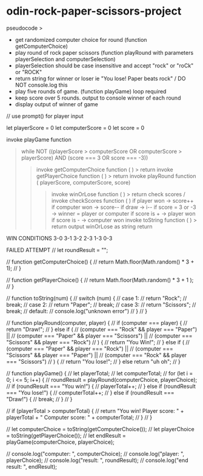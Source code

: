 # odin-rock-paper-scissors-project
pseudocode >
- get randomized computer choice for round (function getComputerChoice)
- play round of rock paper scissors (function playRound with parameters playerSelection and computerSelection)
- playerSelection should be case insensitive and accept "rock" or "roCk" or "ROCK"
- return string for winner or loser ie "You lose! Paper beats rock" / DO NOT console.log this
- play five rounds of game. (function playGame) loop required
- keep score over 5 rounds. output to console winner of each round
- display output of winner of game

// use prompt() for player input

let playerScore = 0
let computerScore = 0
let score = 0

invoke playGame function
> while NOT ((playerScore > computerScore OR computerScore > playerScore) AND (score === 3 OR score === -3))
>> invoke getComputerChoice function ( ) > return
>> invoke getPlayerChoice function ( ) > return
>> invoke playRound function ( playerScore, computerScore, score)  
>>> invoke winOrLose function ( ) > return
>> check scores / invoke checkScores function ( )
>>> if player won -> score++
>>> if computer won -> score--
>>> if draw -> i--
>>> if score = 3 or -3 -> winner = player or computer
>> if score is + -> player won 
>> if score is - -> computer won
>> invoke toString function ( ) > return
>> output winOrLose as string
>> return

WIN CONDITIONS
3-0
3-1
3-2
2-3
1-3
0-3

FAILED ATTEMPT
// let roundResult = "";

// function getComputerChoice() {
//   return Math.floor(Math.random() * 3 + 1);
// }

// function getPlayerChoice() {
//   return Math.floor(Math.random() * 3 + 1 );
// }

// function toString(num) {
//   switch (num) {
//     case 1:
//       return "Rock";
//       break;
//     case 2:
//       return "Paper";
//       break;
//     case 3:
//       return "Scissors";
//       break;
//     default:
//       console.log("unknown error")
//   }
// }

// function playRound(computer, player) {
//   if (computer === player) {
//     return "Draw!";
//   } else if (
//     (computer === "Rock" && player === "Paper") ||
//     (computer === "Paper" && player === "Scissors") ||
//     (computer === "Scissors" && player === "Rock")
//     ) {
//     return "You Win!";
//   } else if (
//     (computer === "Paper" && player === "Rock") ||
//     (computer === "Scissors" && player === "Paper") ||
//     (computer === "Rock" && player === "Scissors")
//     ) {
//       return "You lose!";
//     } else return "uh oh";
// }

// function playGame() {
//   let playerTotal;
//   let computerTotal;
//   for (let i = 0; i <= 5; i++) {
//     roundResult = playRound(computerChoice, playerChoice);
//     if (roundResult === "You win!") {
//       playerTotal++;
//     } else if (roundResult === "You lose!") {
//       computerTotal++;
//     } else if (roundResult === "Draw!") {
//       break;
//     }
//   }

//   if (playerTotal > computerTotal) {
//     return "You win! Player score: " + playerTotal + " Computer score: " + computerTotal;
//   }
// }

// let computerChoice = toString(getComputerChoice());
// let playerChoice = toString(getPlayerChoice());
// let endResult = playGame(computerChoice, playerChoice);

// console.log("computer: ", computerChoice);
// console.log("player: ", playerChoice);
// console.log("result: ", roundResult);
// console.log("end result: ", endResult);
